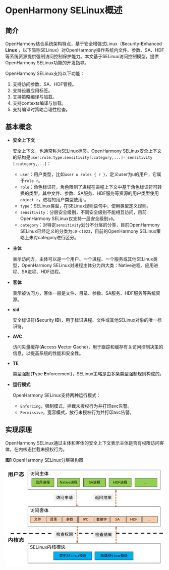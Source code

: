 # OpenHarmony SELinux概述

## 简介

OpenHarmony结合系统架构特点，基于安全增强式Linux（**S**ecurity-**E**nhanced **Linux**
，以下简称SELinux）对OpenHarmony操作系统内文件、参数、SA、HDF等系统资源提供强制访问控制保护能力。本文基于SELinux访问控制模型，提供OpenHarmony SELinux功能的开发指导。

OpenHarmony SELinux支持以下功能：

1. 支持访问参数、SA、HDF管控。
2. 支持设置应用标签。
3. 支持策略编译与加载。
4. 支持contexts编译与加载。
5. 支持编译时策略合理性检查。

## 基本概念

- **安全上下文**

  安全上下文，也通常称为SELinux标签。OpenHarmony SELinux安全上下文的结构是`user:role:type:sensitivity[:category,...]- sensitivity [:category,...]`：
  - `user`：用户类型，比如`user u roles { r }`，定义user为u的用户，它属于`role r`。
  - `role`：角色标识符，角色限制了进程在进程上下文中基于角色标识符可转换的类型，其中文件、参数、SA服务、HDF服务等资源的用户类型使用`object_r`，进程的用户类型使用r。
  - `type`：SELinux类型，在SELinux规则语句中，使用类型定义规则。
  - `sensitivity`：分层安全级别，不同安全级别不能相互访问，目前OpenHarmony SELinux仅支持一层安全级别`s0`。
  - `category`：对特定`sensitivity`划分不分层的分类，目前OpenHarmony SELinux已经定义的分类为`c0-c1023`，目前的OpenHarmony SELinux策略上未对category进行区分。

- **主体** 

  表示访问方，主体可以是一个用户、一个进程、一个服务或其他SELinux类型，OpenHarmony SELinux对进程主体分为四大类：Native进程、应用进程、SA进程、HDF进程。

- **客体**

  表示被访问方，客体一般是文件、目录、参数、SA服务、HDF服务等系统资源。

- **sid**

  安全标识符(**S**ecurity **ID**)，用于标识进程、文件或其他SELinux对象的唯一标识符。

- **AVC**

  访问矢量缓存(**A**ccess **V**ector **C**ache)，用于跟踪和缓存有关访问控制决策的信息，以提高系统的性能和安全性。

- **TE**

  类型强制(**T**ype **E**nforcement)，SELinux策略是由多条类型强制规则构成的。

- **运行模式**

  OpenHarmony SELinux支持两种运行模式：
  + `Enforcing`，强制模式，拦截未授权行为并打印avc告警。
  + `Permissive`，宽容模式，放行未授权行为并打印avc告警。

## 实现原理

OpenHarmony SELinux通过主体和客体的安全上下文表示主体是否有权限访问客体，在内核态拦截未授权行为。

**图1** OpenHarmony SELinux分层架构图

![selinux_architect](./figures/SELinux-architecture.png)
